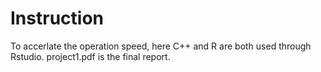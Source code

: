 # Instruction

To accerlate the operation speed, here C++ and R are both used through Rstudio.
project1.pdf is the final report.

